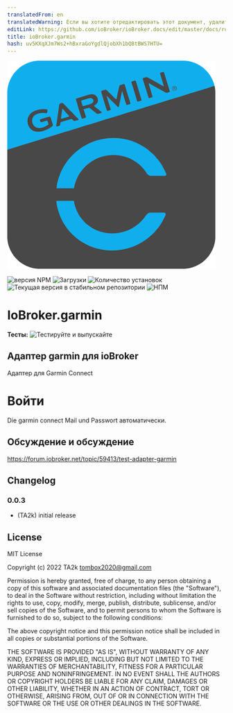 ```yaml
---
translatedFrom: en
translatedWarning: Если вы хотите отредактировать этот документ, удалите поле «translationFrom», в противном случае этот документ будет снова автоматически переведен
editLink: https://github.com/ioBroker/ioBroker.docs/edit/master/docs/ru/adapterref/iobroker.garmin/README.md
title: ioBroker.garmin
hash: uv5KXqXJm7Ws2+hBxraGoYgdlQjobXh1bQ8tBWS7HTU=
---
```

![Логотип](../../../en/adapterref/iobroker.garmin/admin/garmin.png)

![версия NPM](https://img.shields.io/npm/v/iobroker.garmin.svg)
![Загрузки](https://img.shields.io/npm/dm/iobroker.garmin.svg)
![Количество установок](https://iobroker.live/badges/garmin-installed.svg)
![Текущая версия в стабильном репозитории](https://iobroker.live/badges/garmin-stable.svg)
![НПМ](https://nodei.co/npm/iobroker.garmin.png?downloads=true)

# IoBroker.garmin
**Тесты:** ![Тестируйте и выпускайте](https://github.com/TA2k/ioBroker.garmin/workflows/Test%20and%20Release/badge.svg)

## Адаптер garmin для ioBroker
Адаптер для Garmin Connect

# Войти
Die garmin connect Mail und Passwort автоматически.

## Обсуждение и обсуждение
<https://forum.iobroker.net/topic/59413/test-adapter-garmin>

## Changelog

### 0.0.3

- (TA2k) initial release

## License

MIT License

Copyright (c) 2022 TA2k <tombox2020@gmail.com>

Permission is hereby granted, free of charge, to any person obtaining a copy
of this software and associated documentation files (the "Software"), to deal
in the Software without restriction, including without limitation the rights
to use, copy, modify, merge, publish, distribute, sublicense, and/or sell
copies of the Software, and to permit persons to whom the Software is
furnished to do so, subject to the following conditions:

The above copyright notice and this permission notice shall be included in all
copies or substantial portions of the Software.

THE SOFTWARE IS PROVIDED "AS IS", WITHOUT WARRANTY OF ANY KIND, EXPRESS OR
IMPLIED, INCLUDING BUT NOT LIMITED TO THE WARRANTIES OF MERCHANTABILITY,
FITNESS FOR A PARTICULAR PURPOSE AND NONINFRINGEMENT. IN NO EVENT SHALL THE
AUTHORS OR COPYRIGHT HOLDERS BE LIABLE FOR ANY CLAIM, DAMAGES OR OTHER
LIABILITY, WHETHER IN AN ACTION OF CONTRACT, TORT OR OTHERWISE, ARISING FROM,
OUT OF OR IN CONNECTION WITH THE SOFTWARE OR THE USE OR OTHER DEALINGS IN THE
SOFTWARE.